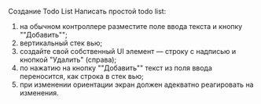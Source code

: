 Создание Todo List
Написать простой todo list:
1) на обычном контроллере разместите поле ввода текста и кнопку ""Добавить"";
2) вертикальный стек вью;
3) создайте свой собственный UI элемент — строку с надписью и кнопкой "Удалить" (справа);
4) по нажатию на кнопку ""Добавить"" текст из поля ввода переносится, как строка в стек вью;
5) при изменении ориентации экран должен адекватно реагировать на изменения.


